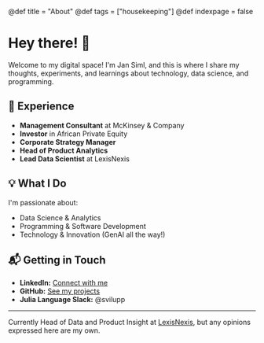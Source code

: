 @def title = "About"
@def tags = ["housekeeping"]
@def indexpage = false

# Hey there! 👋

Welcome to my digital space! I'm Jan Siml, and this is where I share my thoughts, experiments, and learnings about technology, data science, and programming.

## 🚀 Experience

- **Management Consultant** at McKinsey & Company
- **Investor** in African Private Equity
- **Corporate Strategy Manager**
- **Head of Product Analytics**
- **Lead Data Scientist** at LexisNexis

## 💡 What I Do

I'm passionate about:
- Data Science & Analytics
- Programming & Software Development
- Technology & Innovation (GenAI all the way!)

## 📬 Getting in Touch

- **LinkedIn:** [Connect with me](https://www.linkedin.com/in/jan-siml-360a3858/)
- **GitHub:** [See my projects](https://github.com/svilupp)
- **Julia Language Slack:** @svilupp

---

Currently Head of Data and Product Insight at [LexisNexis](https://www.lexisnexis.com), but any opinions expressed here are my own.
